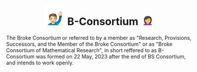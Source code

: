 <h1 align=center><img src="https://github.com/B-Consortium/static/blob/main/.Github/giphy.gif" height=55> B-Consortium <img src="https://github.com/B-Consortium/static/blob/main/.Github/woman_raising_hand_1024.gif" height=35></h1>

The Broke Consortium or referred to by a member as "Research, Provisions, Successors, and the Member of the Broke Consortium" or as "Broke Consortium of Mathematical Research", in short reffered to as B-Consortium was formed on 22 May, 2023 after the end of BS Consortium, and intends to work openly. 
